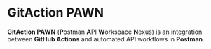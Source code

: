 # GitAction PAWN

**GitAction PAWN** (**P**ostman **A**PI **W**orkspace **N**exus) is an integration between **GitHub Actions** and automated API workflows in **Postman**. 
